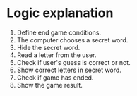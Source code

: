 # Logic explanation

1. Define end game conditions.
2. The computer chooses a secret word.
3. Hide the secret word.
4. Read a letter from the user.
5. Check if user's guess is correct or not.
6. Show correct letters in secret word.
7. Check if game has ended.
8. Show the game result.

